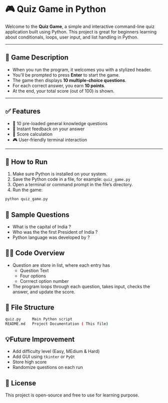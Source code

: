 # 🎮 Quiz Game in Python

Welcome to the **Quiz Game**, a simple and interactive command-line quiz application built using Python. This project is great for beginners learning about conditionals, loops, user input, and list handling in Python.

---

## 🧠 Game Description

- When you run the program, it welcomes you with a stylized header.
- You'll be prompted to press **Enter** to start the game.
- The game then displays **10 multiple-choice questions**.
- For each correct answer, you earn **10 points**.
- At the end, your total score (out of 100) is shown.

---

## ✅ Features

- 📝 10 pre-loaded general knowledge questions  
- 🎯 Instant feedback on your answer  
- 🧮 Score calculation  
- 🎮 User-friendly terminal interaction  

---

## 🚀 How to Run

1. Make sure Python is installed on your system.
2. Save the Python code in a file, for example: `quiz_game.py`
3. Open a terminal or command prompt in the file’s directory.
4. Run the game:

```bash
python quiz_game.py
```

## 🧾 Sample Questions

- What is the capital of India ?
- Who was the the first President of India ?
- Python language was developed by ?

## 🧑‍💻 Code Overview

- Question are store in list, where each entry has
    - Question Text
    - Four options
    - Corrrect option number
- The program loops through each question, takes input, checks the answer, and update the score.

## 📁 File Structure

```bash
quiz.py     Main Python script
README.md   Project Documentation ( This file)
```

## 💡Future Improvement

- Add difficulty level (Easy, MEdium & Hard)
- Add GUI using `tkinter` or `PyQt`
- Store high score
- Randomize questions on each run 

## 📜 License

This project is open-source and free to use  for learning purpose.